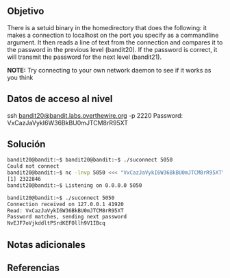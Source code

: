 ## Objetivo

There is a setuid binary in the homedirectory that does the following: it makes a connection to localhost on the port you specify as a commandline argument. It then reads a line of text from the connection and compares it to the password in the previous level (bandit20). If the password is correct, it will transmit the password for the next level (bandit21).

**NOTE:** Try connecting to your own network daemon to see if it works as you think
## Datos de acceso al nivel
ssh bandit20@bandit.labs.overthewire.org -p 2220
Password: VxCazJaVykI6W36BkBU0mJTCM8rR95XT
## Solución

```bash
bandit20@bandit:~$ bandit20@bandit:~$ ./suconnect 5050
Could not connect
bandit20@bandit:~$ nc -lnvp 5050 <<< "VxCazJaVykI6W36BkBU0mJTCM8rR95XT" &
[1] 2322846
bandit20@bandit:~$ Listening on 0.0.0.0 5050

bandit20@bandit:~$ ./suconnect 5050
Connection received on 127.0.0.1 41920
Read: VxCazJaVykI6W36BkBU0mJTCM8rR95XT
Password matches, sending next password
NvEJF7oVjkddltPSrdKEFOllh9V1IBcq
```

## Notas adicionales

## Referencias
